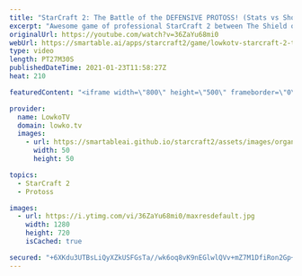 ```yaml
---
title: "StarCraft 2: The Battle of the DEFENSIVE PROTOSS! (Stats vs ShoWTimE)"
excerpt: "Awesome game of professional StarCraft 2 between The Shield of Auir and Die Mauer. In this Protoss versus Protoss we see both players trying to outmacro the other, but it turns out they're pretty much doing the exact same thing.  Support my work on Patreon: http://www.patreon.com/lowkotv Become a YouTube"
originalUrl: https://youtube.com/watch?v=36ZaYu68mi0
webUrl: https://smartable.ai/apps/starcraft2/game/lowkotv-starcraft-2-the-battle-of-the-defensive-protoss-stats-vs-showtime/
type: video
length: PT27M30S
publishedDateTime: 2021-01-23T11:58:27Z
heat: 210

featuredContent: "<iframe width=\"800\" height=\"500\" frameborder=\"0\" src=\"https://www.youtube.com/embed/36ZaYu68mi0\" allow=\"accelerometer; autoplay; encrypted-media; gyroscope; picture-in-picture\" allowfullscreen></iframe>"

provider:
  name: LowkoTV
  domain: lowko.tv
  images:
    - url: https://smartableai.github.io/starcraft2/assets/images/organizations/lowko.tv-50x50.jpg
      width: 50
      height: 50

topics:
  - StarCraft 2
  - Protoss

images:
  - url: https://i.ytimg.com/vi/36ZaYu68mi0/maxresdefault.jpg
    width: 1280
    height: 720
    isCached: true

secured: "+6XKdu3UTBsLiQyXZkUSFGsTa//wk6oq8vK9nEGlwlQVv+mZ7M1DfiRon2Gp+IHfjMtZ/JKQItHHaEWPmUIIQyGcYh1V3ytzA1BSuVJWm8CoPHijnf9lziwreAD7UWro8UXa5pS8JJUjqq6+if2bpeX03T2ccSEntnQd/dq6JfJBHUzs7pSnisdmKdTDObOYDGKUKEKgC5LqWDvdJKAVhguxg/vW1kCzaq1OyB3mcC4uiQf3Y7ZFhMj5s61JRhy7jAuarjalDXWSVpe/EjonEScWtSSXBnQ6mQbNl4tdFf6puNRjbDDyqxkMCE7XFfnYA7kdK4OFc7EkDP82r3s/WY2jJnrSatUwoE/2LrRHiiw7+U3fZa6zLTyTOVzDVo1bN0wDq1rnsTTEUNz2Kp6iB3fGPehm+Ljviv4UlDGjJ6U=;0vQhTEPPKvDj+G/3aLL5/A=="
---
```


